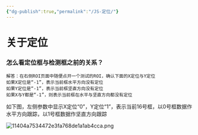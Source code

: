 ```yaml
---
{"dg-publish":true,"permalink":"/JS-定位/"}
---
```


# 关于定位

### 怎么看定位框与检测框之前的关系？

    解答：在右侧ROI页面中随便点开一个测试的ROI，确认下面的X定位与Y定位
    如果X定位是“-1”，表示当前框水平方向没有定位
    如果Y定位是“-1”，表示当前框坚直方向没有定位
    如果X与Y都是“-1”，则表示当前框在水平与坚直方向都没有定位

如下图，左侧参数中显示X定位“0”，Y定位“1”，表示当前16号框，以0号框数据作水平方向跟踪，以1号框数据作坚直方向跟踪

![11404a7534472e3fa768de1a1ab4cca.png](https://tc.899900.xyz/img/202409031749503.png)
